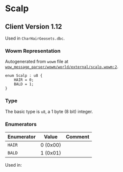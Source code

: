 # Scalp

## Client Version 1.12

Used in `CharHairGeosets.dbc`.

### Wowm Representation

Autogenerated from `wowm` file at [`wow_message_parser/wowm/world/external/scalp.wowm:2`](https://github.com/gtker/wow_messages/tree/main/wow_message_parser/wowm/world/external/scalp.wowm#L2).

```rust,ignore
enum Scalp : u8 {
    HAIR = 0;
    BALD = 1;
}
```
### Type
The basic type is `u8`, a 1 byte (8 bit) integer.
### Enumerators
| Enumerator | Value  | Comment |
| --------- | -------- | ------- |
| `HAIR` | 0 (0x00) |  |
| `BALD` | 1 (0x01) |  |

Used in:

